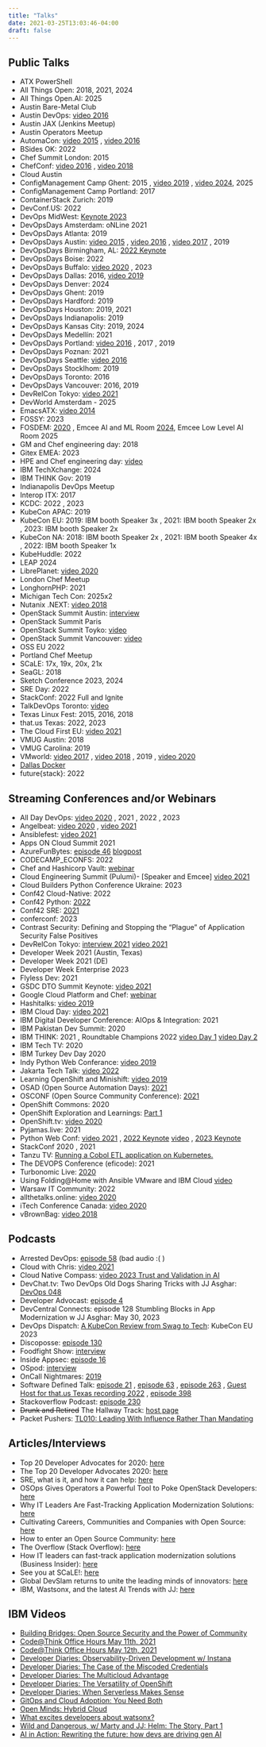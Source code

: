 ```yaml
---
title: "Talks"
date: 2021-03-25T13:03:46-04:00
draft: false
---
```


## Public Talks

- ATX PowerShell
- All Things Open: 2018, 2021, 2024
- All Things Open.AI: 2025
- Austin Bare-Metal Club
- Austin DevOps: [video 2016](https://www.youtube.com/watch?v=lZKhwSGxa58)
- Austin JAX (Jenkins Meetup)
- Austin Operators Meetup
- AutomaCon: [video 2015](https://www.youtube.com/watch?v=qvSGJslwpDA) , [video 2016](https://www.youtube.com/watch?v=D3LS3lHWFnE)
- BSides OK: 2022
- Chef Summit London: 2015
- ChefConf: [video 2016](https://www.youtube.com/watch?v=HfYI1KcKFoo) , [video 2018](https://www.youtube.com/watch?v=jtgXQpcJFT0)
- Cloud Austin
- ConfigManagement Camp Ghent: 2015 , [video 2019](https://www.youtube.com/watch?v=W1d7r3mIj0A) , [video 2024](https://www.youtube.com/watch?v=U-H3s5V0w3Y), 2025
- ConfigManagement Camp Portland: 2017
- ContainerStack Zurich: 2019
- DevConf.US: 2022
- DevOps MidWest: [Keynote 2023](https://www.sketchdev.io/devops-midwest-speaker-bio-page)
- DevOpsDays Amsterdam: oNLine 2021
- DevOpsDays Atlanta: 2019
- DevOpsDays Austin: [video 2015](https://vimeo.com/130554525) , [video 2016](https://vimeo.com/165731277) , [video 2017](https://youtu.be/Z0Qtf2XJBcA?t=1h10m49s) , 2019
- DevOpsDays Birmingham, AL: [2022 Keynote](https://www.youtube.com/watch?v=pJvDFpYKzv0&feature=youtu.be)
- DevOpsDays Boise: 2022
- DevOpsDays Buffalo: [video 2020](https://youtu.be/Kr9uc285Z2k) , 2023
- DevOpsDays Dallas: 2016, [video 2019](https://www.youtube.com/watch?v=tcq1-kNQd2Q)
- DevOpsDays Denver: 2024
- DevOpsDays Ghent: 2019
- DevOpsDays Hardford: 2019
- DevOpsDays Houston: 2019, 2021
- DevOpsDays Indianapolis: 2019
- DevOpsDays Kansas City: 2019, 2024
- DevOpsDays Medellín: 2021
- DevOpsDays Portland: [video 2016](https://www.youtube.com/watch?v=JqwgmePMEw4) , 2017 , 2019
- DevOpsDays Poznan: 2021
- DevOpsDays Seattle: [video 2016](https://www.youtube.com/watch?v=9iuYqZU8mj8)
- DevOpsDays Stocklhom: 2019
- DevOpsDays Toronto: 2016
- DevOpsDays Vancouver: 2016, 2019
- DevRelCon Tokyo: [video 2021](https://youtu.be/Aoliy98BCwI?t=1315)
- DevWorld Amsterdam - 2025
- EmacsATX: [video 2014](https://www.youtube.com/watch?v=VO7xj2ArpZw)
- FOSSY: 2023
- FOSDEM: [2020](http://bofh.nikhef.nl/events/FOSDEM/2020/UB5.230/osslessons.webm) , Emcee AI and ML Room [2024](https://ftp.osuosl.org/pub/fosdem/2024/ub2252a/), Emcee Low Level AI Room 2025
- GM and Chef engineering day: 2018
- Gitex EMEA: 2023
- HPE and Chef engineering day: [video](https://www.periscope.tv/HPE_ConvergedDI/1YpKkWlEYnjKj)
- IBM TechXchange: 2024
- IBM THINK Gov: 2019
- Indianapolis DevOps Meetup
- Interop ITX: 2017
- KCDC: 2022 , 2023
- KubeCon APAC: 2019
- KubeCon EU: 2019: IBM booth Speaker 3x , 2021: IBM booth Speaker 2x , 2023: IBM booth Speaker 2x
- KubeCon NA: 2018: IBM booth Speaker 2x , 2021: IBM booth Speaker 4x , 2022: IBM booth Speaker 1x
- KubeHuddle: 2022
- LEAP 2024
- LibrePlanet: [video 2020](https://media.libreplanet.org/u/libreplanet/m/lessons-learned-from-cultivating-free-software-projects-and-communities/)
- London Chef Meetup
- LonghornPHP: 2021
- Michigan Tech Con: 2025x2
- Nutanix .NEXT: [video 2018](https://vimeo.com/270129963/9d32cc9b0f)
- OpenStack Summit Austin: [interview](https://soundcloud.com/thenewstackmakers/jj-asghar-interview)
- OpenStack Summit Paris
- OpenStack Summit Toyko: [video](https://www.youtube.com/watch?v=ivYYS_F7Rpw)
- OpenStack Summit Vancouver: [video](https://youtu.be/FBCKCO45xIw?t=34m35s)
- OSS EU 2022
- Portland Chef Meetup
- SCaLE: 17x, 19x, 20x, 21x
- SeaGL: 2018
- Sketch Conference 2023, 2024
- SRE Day: 2022
- StackConf: 2022 Full and Ignite
- TalkDevOps Toronto: [video](https://channel9.msdn.com/Blogs/TalkDevOps/TalkDevOps--Introduction-to-Chef-with-JJ-Ashgar-as-a-DotNet-Developer)
- Texas Linux Fest: 2015, 2016, 2018
- that.us Texas: 2022, 2023
- The Cloud First EU: [video 2021](https://youtu.be/OGFkz81mKf8?t=22331)
- VMUG Austin: 2018
- VMUG Carolina: 2019
- VMworld: [video 2017](https://www.vmworldonline.com/searchsite?search=SER1906BU) , [video 2018](https://www.youtube.com/watch?v=II4IsntZnyY) , 2019 , [video 2020](https://youtu.be/aBzJ6wrE6xA)
- [Dallas Docker](https://events.docker.com/events/detaihttp://jjasghar.github.io/talks/ls/docker-docker-dallas-presents-chef-habitat-docker-113)
- future{stack}: 2022

## Streaming Conferences and/or Webinars

- All Day DevOps: [video 2020](https://content.sonatype.com/2020addo-ct/addo2020-ct-asghar) , 2021 , 2022 , 2023
- Angelbeat: [video 2020](https://youtu.be/LVXiOyzuF_E) , [video 2021](https://youtu.be/spHxba0eARg)
- Ansiblefest: [video 2021](https://events.ansiblefest.redhat.com/widget/redhat/ansible21/sessioncatalog/session/1623166230807001Iqrk)
- Apps ON Cloud Summit 2021
- AzureFunBytes: [episode 46](https://www.youtube.com/watch?v=ZGNuhgR_SdE) [blogpost](https://dev.to/azure/azurefunbytes-episode-46-openshift-on-azure-with-jjasghar-4nh1)
- CODECAMP_ECONFS: 2022
- Chef and Hashicorp Vault: [webinar](https://www.brighttalk.com/webcast/11349/232851/manage-secrets-with-chef-and-hashicorps-vault)
- Cloud Engineering Summit (Pulumi)- [Speaker and Emcee] [video 2021](https://www.pulumi.com/resources/migrating-a-monolith-to-cloud-native)
- Cloud Builders Python Conference Ukraine: 2023
- Conf42 Cloud-Native: 2022
- Conf42 Python: [2022](https://www.conf42.com/Python_2022_JJ_Asghar_deploying_simple_app_kubernetes_openshift)
- Conf42 SRE: [2021](https://www.conf42.com/Site_Reliability_Engineering_2021_JJ_Asghar_migrating_monolith_cloudnative_stumbling_blocks)
- conferconf: 2023
- Contrast Security: Defining and Stopping the “Plague” of Application Security False Positives
- DevRelCon Tokyo: [interview 2021](https://www.youtube.com/watch?v=yzWFnsivCZQ) [video 2021](https://youtu.be/oJb2rA0yY-k)
- Developer Week 2021 (Austin, Texas)
- Developer Week 2021 (DE)
- Developer Week Enterprise 2023
- Flyless Dev: 2021
- GSDC DTO Summit Keynote: [video 2021](https://vimeo.com/572047609/ef164c1662)
- Google Cloud Platform and Chef: [webinar](https://www.brighttalk.com/webcast/10619/283199)
- Hashitalks: [video 2019](https://www.hashicorp.com/resources/how-to-terraform-ibm-cloud-to-play-nicely)
- IBM Cloud Day: [video 2021](https://ibmcloudday-vconf.bemyapp.com/#/conference/5ff8bc27013733001b01d3d6)
- IBM Digital Developer Conference: AIOps & Integration: 2021
- IBM Pakistan Dev Summit: 2020
- IBM THINK: 2021 , Roundtable Champions 2022 [video Day 1](https://www.youtube.com/watch?v=tXoMGP2yI0M) [video Day 2](https://www.youtube.com/watch?v=mJefrsMIlSc)
- IBM Tech TV: 2020
- IBM Turkey Dev Day 2020
- Indy Python Web Conferance: [video 2019](https://youtu.be/lGdoyHeHsBo)
- Jakarta Tech Talk: [video 2022](https://www.crowdcast.io/e/techtalk-feb1)
- Learning OpenShift and Minishift: [video 2019](https://www.youtube.com/watch?v=aIvLoZYBes05)
- OSAD (Open Source Automation Days): [2021](https://osad-munich.org/en/deploying-a-simple-python-app-to-kubernetes-openshift/)
- OSCONF (Open Source Community Conference): [2021](https://www.youtube.com/watch?v=_O1KjDY1Obo)
- OpenShift Commons: 2020
- OpenShift Exploration and Learnings: [Part 1](https://www.youtube.com/watch?v=d7nxzB0YtR0)
- OpenShift.tv: [video 2020](https://www.youtube.com/watch?v=erO6XXj8Kl0)
- Pyjamas.live: 2021
- Python Web Conf: [video 2021](https://2021.pythonwebconf.com/presentations/deploying-a-simple-python-app-to-kubernetes-openshift) , [2022 Keynote](https://2022.pythonwebconf.com/presentations/we-accidentally-created-a-serverless-application) [video](https://youtu.be/PmT2MD6_k8M) , [2023 Keynote](https://2023.pythonwebconf.com/presentations/taking-a-step-back-and-leveraging-gitops-to-wrangle-your-clusters-and-projects)
- StackConf 2020 , 2021
- Tanzu TV: [Running a Cobol ETL application on Kubernetes.](https://www.youtube.com/watch?v=yhC6SFZI8Mw)
- The DEVOPS Conference (eficode): 2021
- Turbonomic Live: [2020](https://gateway.on24.com/wcc/eh/2339289/lp/2374731/demystifying-devops%2C-kubernetes%2C-and-cloud-native-applications/)
- Using Folding@Home with Ansible VMware and IBM Cloud [video](https://www.youtube.com/watch?v=fZVTTwKs2dA)
- Warsaw IT Community: 2022
- allthetalks.online: [video 2020](https://www.youtube.com/watch?v=ly0qNA3gs78)
- iTech Conference Canada: [video 2020](https://www.itechconference.ca/widit00042-on-demand.html)
- vBrownBag: [video 2018](https://www.youtube.com/watch?v=RwAFGK9mju4)

## Podcasts

- Arrested DevOps: [episode 58](https://www.arresteddevops.com/openstack/) (bad audio :( )
- Cloud with Chris: [video 2021](https://youtu.be/W4xoq_iCn7E)
- Cloud Native Compass: [video 2023 Trust and Validation in AI](https://www.youtube.com/watch?v=SoZ4s1Ew0CA)
- DevChat.tv: Two DevOps Old Dogs Sharing Tricks with JJ Asghar: [DevOps 048](https://devchat.tv/adventures-in-devops/devops-048-two-devops-old-dogs-sharing-tricks-with-jj-asghar/)
- Developer Advocast: [episode 4](https://open.spotify.com/episode/01gsWap8IaGw98K7kgOu2y?si=9e9eaba390c149f6)
- DevCentral Connects: episode 128 Stumbling Blocks in App Modernization w JJ Asghar: May 30, 2023
- DevOps Dispatch: [A KubeCon Review from Swag to Tech](https://youtu.be/JZ4X5U6UO5s?si=F3n8BMcwRzclLbi4): KubeCon EU 2023
- Discoposse: [episode 130](https://discopossepodcast.com/episode-130-the-why-and-how-of-developer-advocacy-and-tech-community-with-jj-asghar/)
- Foodfight Show: [interview](http://foodfightshow.org/2015/12/chef-and-openstack.html)
- Inside Appsec: [episode 16](https://soundcloud.com/contrastsecurity/devops-trends-and-best-practices-a-perspective-from-the-trenches)
- OSpod: [interview](https://itunes.apple.com/us/podcast/chef-jj-asghar-episode-48-on-ospod/id913351029?i=1000360509387&mt=2)
- OnCall Nightmares: [2019](https://www.podomatic.com/podcasts/oncallnightmares/episodes/2019-10-24T11_14_36-07_00)
- Software Defined Talk: [episode 21](http://www.softwaredefinedinterviews.com/21) , [episode 63](http://www.softwaredefinedinterviews.com/63) , [episode 263](https://www.softwaredefinedtalk.com/263) , [Guest Host for that.us Texas recording 2022](https://www.youtube.com/watch?v=n_RwGqqCTBM&t=1384s) , [episode 398](https://www.softwaredefinedtalk.com/398)
- Stackoverflow Podcast: [episode 230](https://stackoverflow.blog/2020/04/28/podcast-230-mastering-the-mainframe-cobol-ibm/)
- ~~Drunk and Retired~~ The Hallway Track: [host page](https://drunkandretired.com/hosts/jjasghar)
- Packet Pushers: [TL010: Leading With Influence Rather Than Mandating](https://packetpushers.net/podcasts/technically-leadership/tl010-leading-with-influence-rather-than-mandating/)

## Articles/Interviews

- Top 20 Developer Advocates for 2020: [here](https://www.whitesourcesoftware.com/resources/blog/top-20-developer-advocates-to-follow/)
- The Top 20 Developer Advocates 2020: [here](https://www.linkedin.com/pulse/top-20-developer-advocates-2020-sebastian-grodzietzki/)
- SRE, what is it, and how it can help: [here](https://www.toolbox.com/tech/devops/articles/automating-sre-to-scale-operations/)
- OSOps Gives Operators a Powerful Tool to Poke OpenStack Developers: [here](https://thenewstack.io/osops-operations-teams-dangerous-go-alone-take/)
- Why IT Leaders Are Fast-Tracking Application Modernization Solutions: [here](https://www.ibm.com/cloud/blog/why-it-leaders-are-fast-tracking-application-modernization-solutions)
- Cultivating Careers, Communities and Companies with Open Source: [here](https://www.ibm.com/cloud/blog/cultivating-careers-communities-and-companies-with-open-source)
- How to enter an Open Source Community: [here](https://developer.ibm.com/blogs/how-to-enter-an-open-source-community/)
- The Overflow (Stack Overflow): [here](https://stackoverflow.blog/2022/11/01/homelabbbing-jj-asghar)
- How IT leaders can fast-track application modernization solutions (Business Insider): [here](https://www.businessinsider.com/sc/how-it-leaders-can-fast-track-application-modernization-solutions)
- See you at SCaLE!: [here](https://github.blog/2023-03-03-see-you-at-scale/)
- Global DevSlam returns to unite the leading minds of innovators: [here](https://dataconomy.com/2023/10/13/global-devslam-returns-to-unite-the-leading-minds-of-innovators/)
- IBM, Wastsonx, and the latest AI Trends with JJ: [here](https://youtu.be/yXBhBnexjbY?si=9SuV8HY9lWI9bjSz)

## IBM Videos

- [Building Bridges: Open Source Security and the Power of Community](https://developer.ibm.com/videos/walk-and-talk-secure-open-source-with-todd-moore/)
- [Code@Think Office Hours May 11th, 2021](https://youtu.be/KV3-ohi2aQY)
- [Code@Think Office Hours May 12th, 2021](https://youtu.be/I2zjMc7yJ_U)
- [Developer Diaries: Observability-Driven Development w/ Instana](https://youtu.be/tM3XjSmlbCk)
- [Developer Diaries: The Case of the Miscoded Credentials](https://youtu.be/43jdluldDBc)
- [Developer Diaries: The Multicloud Advantage](https://youtu.be/GQodXQ5iyTI)
- [Developer Diaries: The Versatility of OpenShift](https://youtu.be/p6vn1tDr24U)
- [Developer Diaries: When Serverless Makes Sense](https://youtu.be/cq2SrECwf-E)
- [GitOps and Cloud Adoption: You Need Both](https://www.youtube.com/watch?v=BYTgP6GmwcQ)
- [Open Minds: Hybrid Cloud](https://www.ibm.com/resources/modernize/jjasghar)
- [What excites developers about watsonx?](https://youtu.be/kbksx4xn9UQ)
- [Wild and Dangerous, w/ Marty and JJ: Helm: The Story, Part 1](https://youtu.be/KU5hHtrX8ZQ)
- [AI in Action: Rewriting the future: how devs are driving gen AI](https://www.youtube.com/watch?v=MmgdcWA3bcs&t=2s)
